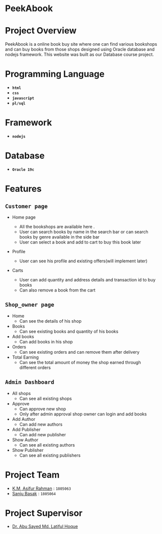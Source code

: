 # PeekAbook

# Project Overview
PeekAbook is a online book buy site where one can find various bookshops and can buy books from those shops designed using Oracle database and nodejs framework. This website was built as our Database course project.

# Programming Language 

* **`html`** 
* **`css`** 
* **`javascript`**
* **`pl/sql`**

# Framework
* **`nodejs`**

# Database
* **`Oracle 19c`**

# Features

## `Customer page`

- Home page
  - All the bookshops are available here .
  - User can search books by name in the search bar or can search books by genre available in the side bar
  - User can select a book and add to cart to buy this book later 

- Profile
  - User can see his profile and existing offers(will implement later)

- Carts
  - User can add quantity and address details and transaction id to buy books
  - Can also remove a book from the cart

##  `Shop_owner page`
- Home
  - Can see the details of his shop
- Books
  - Can see existing books and quantity of his books
- Add books
  - Can add books in his shop
- Orders
  - Can see existing orders and can remove them after delivery
- Total Earning
  - Can see the total amount of money the shop earned through different orders
## `Admin Dashboard`
- All shops 
    - Can see all existing shops
- Approve 
    - Can approve new shop
    - Only after admin approval shop owner can login and add books
- Add Author 
    - Can add new authors
- Add Publisher
    - Can add new publisher
- Show Author
    - Can see all existing authors
- Show Publisher
    - Can see all existing publishers
 

# Project Team

* [K.M, Asifur Rahman](https://github.com/Asif-droid) : `1805063`
* [Sanju Basak](https://github.com/Sanju-Basak) : `1805064`

# Project Supervisor

- [Dr. Abu Sayed Md. Latiful Hoque](https://cse.buet.ac.bd/faculty_list/detail/asmlatifulhoque)
